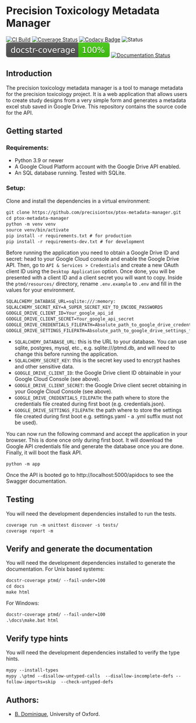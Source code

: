 # Precision Toxicology Metadata Manager

[![CI Build](https://github.com/precisiontox/ptox-metadata-manager/actions/workflows/build.yml/badge.svg)](https://github.com/precisiontox/ptox-metadata-manager/actions/workflows/build.yml)
[![Coverage Status](https://coveralls.io/repos/github/precisiontox/ptox-metadata-manager/badge.svg?branch=terazus-badges)](https://coveralls.io/github/precisiontox/ptox-metadata-manager?branch=terazus-badges)
[![Codacy Badge](https://app.codacy.com/project/badge/Grade/1503dc8bf33c40bbb474ec328ba90219)](https://www.codacy.com/gh/precisiontox/ptox-metadata-manager/dashboard?utm_source=github.com&amp;utm_medium=referral&amp;utm_content=precisiontox/ptox-metadata-manager&amp;utm_campaign=Badge_Grade)
![Status](https://camo.githubusercontent.com/d101bf45a713753a714d0cd41b86cd92fbcda60c63f32f48c611e63b5df2e656/68747470733a2f2f696d672e736869656c64732e696f2f62616467652f7374617475732d616c7068612d6f72616e6765)
![Documentation Coverage](./docs_badge.svg)
[![Documentation Status](https://readthedocs.org/projects/pretox-metadata-manager/badge/?version=latest)](https://pretox-metadata-manager.readthedocs.io/en/latest/?badge=latest)


## Introduction
The precision toxicology metadata manager is a tool to manage metadata for the precision toxicology project. 
It is a web application that allows users to create study designs from a very simple form and generates a metadata
excel stub saved in Google Drive. This repository contains the source code for the API.


## Getting started
### Requirements:
-  Python 3.9 or newer
-  A Google Cloud Platform account with the Google Drive API enabled.
-  An SQL database running. Tested with SQLite.

### Setup:
Clone and install the dependencies in a virtual environment:
```shell
git clone https://github.com/precisiontox/ptox-metadata-manager.git
cd ptox-metadata-manager
python -m venv venv
source venv/bin/activate
pip install -r requirements.txt # for production
pip install -r requirements-dev.txt # for development
```

Before running the application you need to obtain a Google Drive ID and secret: head to your Google Cloud console and 
enable the Google Drive API. Then, go to `API & Services > Credentials` and create a new OAuth client ID using the 
`Desktop Application` option. Once done, you will be presented with a client ID and a client secret you will want to
copy.
Inside the `ptmd/resources/` directory, rename `.env.example` to `.env` and fill in the values for your environment.
```text
SQLALCHEMY_DATABASE_URL=sqlite:///:memory:
SQLALCHEMY_SECRET_KEY=A_SUPER_SECRET_KEY_TO_ENCODE_PASSWORDS
GOOGLE_DRIVE_CLIENT_ID=Your_google_api_id
GOOGLE_DRIVE_CLIENT_SECRET=Your_google_api_secret
GOOGLE_DRIVE_CREDENTIALS_FILEPATH=Absolute_path_to_google_drive_credentials_file
GOOGLE_DRIVE_SETTINGS_FILEPATH=Absolute_path_to_google_drive_settings_file
```
- `SQLALCHEMY_DATABASE_URL`: this is the URL to your database. You can use sqlite, postgres, mysql, etc., e.g.
  sqlite:///ptmd.db, and will need to change this before running the application.
- `SQLALCHEMY_SECRET_KEY`: this is the secret key used to encrypt hashes and other sensitive data.
- `GOOGLE_DRIVE_CLIENT_ID`: the Google Drive client ID obtainable in your Google Cloud Console (see above).
- `GOOGLE_DRIVE_CLIENT_SECRET`: the Google Drive client secret obtaining in your Google Cloud Console (see above).
- `GOOGLE_DRIVE_CREDENTIALS_FILEPATH`: the path where to store the credentials file created during first boot 
  (e.g. credentials.json).
- `GOOGLE_DRIVE_SETTINGS_FILEPATH`: the path where to store the settings file created during first boot 
  e.g. settings.yaml - a .yml suffix must not be used).

You can now run the following command and accept the application in your browser. This is done once only during first boot.
It will download the Google API credentials file and generate the database once you are done.
Finally, it will boot the flask API.
```shell
python -m app
```

Once the API is booted go to http://localhost:5000/apidocs to see the Swagger documentation.

## Testing
You will need the development dependencies installed to run the tests.
```shell
coverage run -m unittest discover -s tests/
coverage report -m
```


## Verify and generate the documentation
You will need the development dependencies installed to generate the documentation.
For Unix based systems:
```shell
docstr-coverage ptmd/ --fail-under=100
cd docs
make html
```

For Windows:
```shell
docstr-coverage ptmd/ --fail-under=100
.\docs\make.bat html
```


## Verify type hints
You will need the development dependencies installed to verify the type hints.
```shell
mypy --install-types
mypy .\ptmd --disallow-untyped-calls  --disallow-incomplete-defs --follow-imports=skip  --check-untyped-defs
```


## Authors:
-  [B. Dominique](https://github.com/terazus), University of Oxford.